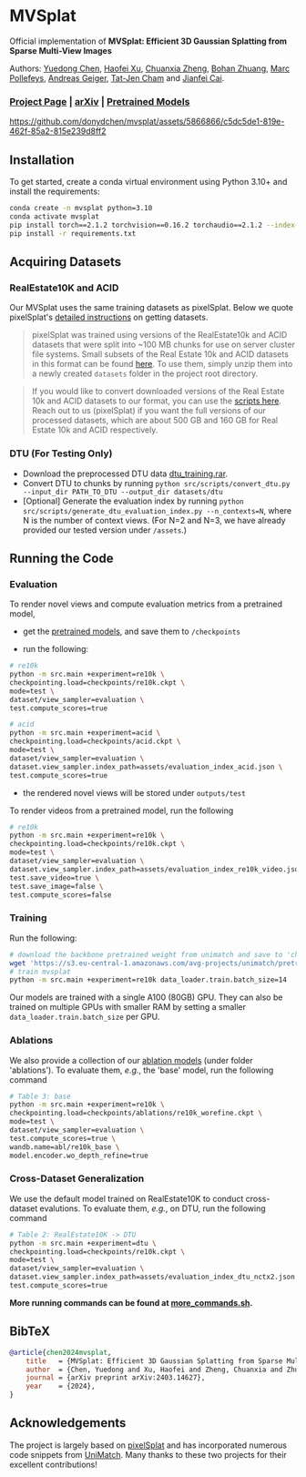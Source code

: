 # MVSplat

Official implementation of **MVSplat: Efficient 3D Gaussian Splatting from Sparse Multi-View Images**

Authors: [Yuedong Chen](https://donydchen.github.io/), [Haofei Xu](https://haofeixu.github.io/), [Chuanxia Zheng](https://chuanxiaz.com/), [Bohan Zhuang](https://bohanzhuang.github.io/), [Marc Pollefeys](https://people.inf.ethz.ch/marc.pollefeys/), [Andreas Geiger](https://www.cvlibs.net/), [Tat-Jen Cham](https://personal.ntu.edu.sg/astjcham/) and [Jianfei Cai](https://jianfei-cai.github.io/).

### [Project Page](https://donydchen.github.io/mvsplat/) | [arXiv](https://arxiv.org/abs/2403.14627) | [Pretrained Models](https://drive.google.com/drive/folders/14_E_5R6ojOWnLSrSVLVEMHnTiKsfddjU) 

https://github.com/donydchen/mvsplat/assets/5866866/c5dc5de1-819e-462f-85a2-815e239d8ff2

## Installation

To get started, create a conda virtual environment using Python 3.10+ and install the requirements:

```bash
conda create -n mvsplat python=3.10
conda activate mvsplat
pip install torch==2.1.2 torchvision==0.16.2 torchaudio==2.1.2 --index-url https://download.pytorch.org/whl/cu118
pip install -r requirements.txt
```

## Acquiring Datasets

### RealEstate10K and ACID

Our MVSplat uses the same training datasets as pixelSplat. Below we quote pixelSplat's [detailed instructions](https://github.com/dcharatan/pixelsplat?tab=readme-ov-file#acquiring-datasets) on getting datasets.

> pixelSplat was trained using versions of the RealEstate10k and ACID datasets that were split into ~100 MB chunks for use on server cluster file systems. Small subsets of the Real Estate 10k and ACID datasets in this format can be found [here](https://drive.google.com/drive/folders/1joiezNCyQK2BvWMnfwHJpm2V77c7iYGe?usp=sharing). To use them, simply unzip them into a newly created `datasets` folder in the project root directory.

> If you would like to convert downloaded versions of the Real Estate 10k and ACID datasets to our format, you can use the [scripts here](https://github.com/dcharatan/real_estate_10k_tools). Reach out to us (pixelSplat) if you want the full versions of our processed datasets, which are about 500 GB and 160 GB for Real Estate 10k and ACID respectively.

### DTU (For Testing Only)

* Download the preprocessed DTU data [dtu_training.rar](https://drive.google.com/file/d/1eDjh-_bxKKnEuz5h-HXS7EDJn59clx6V/view).
* Convert DTU to chunks by running `python src/scripts/convert_dtu.py --input_dir PATH_TO_DTU --output_dir datasets/dtu`
* [Optional] Generate the evaluation index by running `python src/scripts/generate_dtu_evaluation_index.py --n_contexts=N`, where N is the number of context views. (For N=2 and N=3, we have already provided our tested version under `/assets`.)

## Running the Code

### Evaluation

To render novel views and compute evaluation metrics from a pretrained model,

* get the [pretrained models](https://drive.google.com/drive/folders/14_E_5R6ojOWnLSrSVLVEMHnTiKsfddjU), and save them to `/checkpoints`

* run the following:

```bash
# re10k
python -m src.main +experiment=re10k \
checkpointing.load=checkpoints/re10k.ckpt \
mode=test \
dataset/view_sampler=evaluation \
test.compute_scores=true

# acid
python -m src.main +experiment=acid \
checkpointing.load=checkpoints/acid.ckpt \
mode=test \
dataset/view_sampler=evaluation \
dataset.view_sampler.index_path=assets/evaluation_index_acid.json \
test.compute_scores=true
```

* the rendered novel views will be stored under `outputs/test`

To render videos from a pretrained model, run the following

```bash
# re10k
python -m src.main +experiment=re10k \
checkpointing.load=checkpoints/re10k.ckpt \
mode=test \
dataset/view_sampler=evaluation \
dataset.view_sampler.index_path=assets/evaluation_index_re10k_video.json \
test.save_video=true \
test.save_image=false \
test.compute_scores=false
```

### Training

Run the following:

```bash
# download the backbone pretrained weight from unimatch and save to 'checkpoints/'
wget 'https://s3.eu-central-1.amazonaws.com/avg-projects/unimatch/pretrained/gmdepth-scale1-resumeflowthings-scannet-5d9d7964.pth' -P checkpoints
# train mvsplat
python -m src.main +experiment=re10k data_loader.train.batch_size=14
```

Our models are trained with a single A100 (80GB) GPU. They can also be trained on multiple GPUs with smaller RAM by setting a smaller `data_loader.train.batch_size` per GPU.

### Ablations

We also provide a collection of our [ablation models](https://drive.google.com/drive/folders/14_E_5R6ojOWnLSrSVLVEMHnTiKsfddjU) (under folder 'ablations'). To evaluate them, *e.g.*, the 'base' model, run the following command

```bash
# Table 3: base
python -m src.main +experiment=re10k \
checkpointing.load=checkpoints/ablations/re10k_worefine.ckpt \
mode=test \
dataset/view_sampler=evaluation \
test.compute_scores=true \
wandb.name=abl/re10k_base \
model.encoder.wo_depth_refine=true 
```

### Cross-Dataset Generalization

We use the default model trained on RealEstate10K to conduct cross-dataset evalutions. To evaluate them, *e.g.*, on DTU, run the following command

```bash
# Table 2: RealEstate10K -> DTU
python -m src.main +experiment=dtu \
checkpointing.load=checkpoints/re10k.ckpt \
mode=test \
dataset/view_sampler=evaluation \
dataset.view_sampler.index_path=assets/evaluation_index_dtu_nctx2.json \
test.compute_scores=true
```

**More running commands can be found at [more_commands.sh](more_commands.sh).**

## BibTeX

```bibtex
@article{chen2024mvsplat,
    title   = {MVSplat: Efficient 3D Gaussian Splatting from Sparse Multi-View Images},
    author  = {Chen, Yuedong and Xu, Haofei and Zheng, Chuanxia and Zhuang, Bohan and Pollefeys, Marc and Geiger, Andreas and Cham, Tat-Jen and Cai, Jianfei},
    journal = {arXiv preprint arXiv:2403.14627},
    year    = {2024},
}
```

## Acknowledgements

The project is largely based on [pixelSplat](https://github.com/dcharatan/pixelsplat) and has incorporated numerous code snippets from [UniMatch](https://github.com/autonomousvision/unimatch). Many thanks to these two projects for their excellent contributions!
